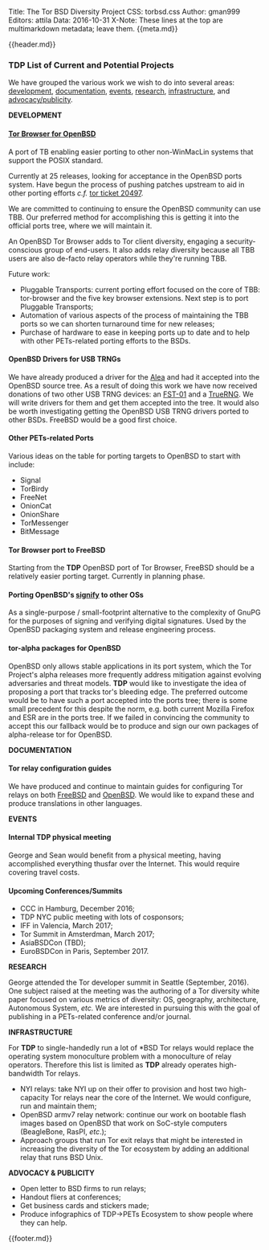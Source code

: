 Title: The Tor BSD Diversity Project
CSS: torbsd.css
Author: gman999
Editors: attila
Data: 2016-10-31
X-Note: These lines at the top are multimarkdown metadata; leave them.
{{meta.md}}

{{header.md}}

### TDP List of Current and Potential Projects ###

We have grouped the various work we wish to do into several
areas: [development](#development), [documentation](#documentation),
[events](#events), [research](#research), [infrastructure](#infrastructure),
and [advocacy/publicity](#advocacy).

<a id="development">__DEVELOPMENT__</a>

#### [Tor Browser for OpenBSD](https://github.com/torbsd/openbsd-ports/) ####

A port of TB enabling easier porting to other non-WinMacLin systems that
support the POSIX standard.

Currently at 25 releases, looking for acceptance in the OpenBSD ports
system.  Have begun the process of pushing patches upstream to aid in
other porting efforts _c.f._ [tor ticket 20497](https://trac.torproject.org/projects/tor/ticket/20497).

We are committed to continuing to ensure the OpenBSD community can use
TBB.  Our preferred method for accomplishing this is getting it into
the official ports tree, where we will maintain it.

An OpenBSD Tor Browser adds to Tor client diversity, engaging a
security-conscious group of end-users.  It also adds relay diversity
because all TBB users are also de-facto relay operators while they're
running TBB.

Future work:

* Pluggable Transports: current porting effort focused on the core of TBB: tor-browser and the five key browser extensions.  Next step is to port Pluggable Transports;
* Automation of various aspects of the process of maintaining the TBB ports so we can shorten turnaround time for new releases;
* Purchase of hardware to ease in keeping ports up to date and to help with other PETs-related porting efforts to the BSDs.

#### OpenBSD Drivers for USB TRNGs ####

We have already produced a driver for the [Alea](https://www.araneus.fi/products/alea2/en/) and had it accepted into the OpenBSD source tree.  As a result of doing this work we have now received donations of two other USB TRNG devices: an [FST-01](wiki.seeedstudio.com/wiki/FST-01) and a [TrueRNG](http://ubld.it/products/truerng-hardware-random-number-generator/).  We will write drivers for them and get them accepted into the tree.  It would also be worth investigating getting the OpenBSD USB TRNG drivers ported to other BSDs.  FreeBSD would be a good first choice.

#### Other PETs-related Ports ####

Various ideas on the table for porting targets to OpenBSD to start
with include:

* Signal
* TorBirdy
* FreeNet
* OnionCat
* OnionShare
* TorMessenger
* BitMessage

#### Tor Browser port to FreeBSD ####

Starting from the __TDP__ OpenBSD port of Tor Browser, FreeBSD should be a relatively easier porting target.  Currently in planning phase.

#### Porting OpenBSD's [signify](http://man.openbsd.org/signify) to other OSs ####

As a single-purpose / small-footprint alternative to the complexity of
GnuPG for the purposes of signing and verifying digital signatures.
Used by the OpenBSD packaging system and release engineering process.

#### tor-alpha packages for OpenBSD ####

OpenBSD only allows stable applications in its port system, which the Tor Project's alpha releases more frequently address mitigation against evolving adversaries and threat models.  __TDP__ would like to investigate the idea of proposing a port that tracks tor's bleeding edge.  The preferred outcome would be to have such a port accepted into the ports tree; there is some small precedent for this despite the norm, e.g. both current Mozilla Firefox and ESR are in the ports tree.  If we failed in convincing the community to accept this our fallback would be to produce and sign our own packages of alpha-release tor for OpenBSD.

<a id="documentation">__DOCUMENTATION__</a>

#### Tor relay configuration guides ####

We have produced and continue to maintain guides for configuring Tor
relays on both [FreeBSD](fbsd-relays.html) and
[OpenBSD](obsd-relays.html).  We would like to expand these and
produce translations in other languages.

<a id="events">__EVENTS__</a>

#### Internal TDP physical meeting ####

George and Sean would benefit from a physical meeting, having
accomplished everything thusfar over the Internet.  This would require
covering travel costs.

#### Upcoming Conferences/Summits ####

* CCC in Hamburg, December 2016;
* TDP NYC public meeting with lots of cosponsors;
* IFF in Valencia, March 2017;
* Tor Summit in Amsterdman, March 2017;
* AsiaBSDCon (TBD);
* EuroBSDCon in Paris, September 2017.

<a id="research">__RESEARCH__</a>

George attended the Tor developer summit in Seattle (September, 2016).
One subject raised at the meeting was the authoring of a Tor diversity
white paper focused on various metrics of diversity: OS, geography,
architecture, Autonomous System, _etc._ We are interested in pursuing
this with the goal of publishing in a PETs-related conference and/or
journal.

<a id="infrastructure">__INFRASTRUCTURE__</a>

For __TDP__ to single-handedly run a lot of *BSD Tor relays would replace the operating system monoculture problem with a monoculture of relay operators. Therefore this list is limited as __TDP__ already operates high-bandwidth Tor relays.

* NYI relays: take NYI up on their offer to provision and host two high-capacity Tor relays near the core of the Internet.  We would configure, run and maintain them;
* OpenBSD armv7 relay network: continue our work on bootable flash images based on OpenBSD that work on SoC-style computers (BeagleBone, RasPI, _etc_.);
* Approach groups that run Tor exit relays that might be interested in increasing the diversity of the Tor ecosystem by adding an additional relay that runs BSD Unix.

<a id="advocacy">__ADVOCACY & PUBLICITY__</a>

* Open letter to BSD firms to run relays;
* Handout fliers at conferences;
* Get business cards and stickers made;
* Produce infographics of TDP->PETs Ecosystem to show people where they can help.

{{footer.md}}
